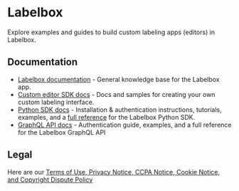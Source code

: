# Labelbox
Explore examples and guides to build custom labeling apps (editors) in Labelbox.


## Documentation
* [Labelbox documentation](https://docs.labelbox.com/) - General knowledge base for the Labelbox app.
* [Custom editor SDK docs](https://github.com/Labelbox/labelbox/tree/master/custom-interfaces) - Docs and samples for creating your own custom labeling interface.
* [Python SDK docs](https://docs.labelbox.com/reference/installation-authentication) - Installation & authentication instructions, tutorials, examples, and a [full reference](https://labelbox-python.readthedocs.io/en/latest/) for the Labelbox Python SDK.
* [GraphQL API docs](https://docs.labelbox.com/reference/annotation-counts) - Authentication guide, examples, and a full reference for the Labelbox GraphQL API

## Legal
Here are our [Terms of Use, Privacy Notice, CCPA Notice, Cookie Notice, and Copyright Dispute Policy](https://docs.labelbox.com/en/legal)
